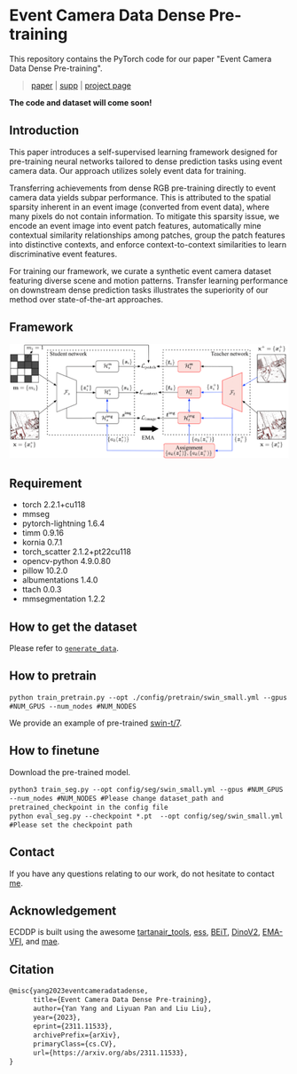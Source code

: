 # Event Camera Data Dense Pre-training

This repository contains the PyTorch code for our paper "Event Camera Data Dense Pre-training".

> [paper](./asset/paper.pdf) | [supp](./asset/supp.pdf) | [project page](https://yan98.github.io/ECDDP/)

**The code and dataset will come soon!**


## Introduction
This paper introduces a self-supervised learning framework designed for pre-training neural networks tailored to dense prediction tasks using event camera data. Our approach utilizes solely event data for training.

Transferring achievements from dense RGB pre-training  directly to event camera data yields subpar performance. This is attributed to the spatial sparsity inherent in an event image (converted from event data), where many pixels do not contain information. To mitigate this sparsity issue, we encode an event image into event patch features, automatically mine contextual similarity relationships among patches, group the patch features into distinctive contexts, and enforce context-to-context similarities to learn discriminative event features.

For training our framework, we curate a synthetic event camera dataset featuring diverse scene and motion patterns.
Transfer learning performance on downstream dense prediction tasks illustrates the superiority of our method over state-of-the-art approaches.

## Framework

<div align=center>
<img src="asset/model.png", width=600/>
</div>

## Requirement
- torch 2.2.1+cu118
- mmseg 
- pytorch-lightning 1.6.4
- timm 0.9.16
- kornia 0.7.1
- torch_scatter 2.1.2+pt22cu118
- opencv-python 4.9.0.80
- pillow 10.2.0
- albumentations 1.4.0
- ttach 0.0.3
- mmsegmentation 1.2.2

## How to get the dataset

Please refer to [`generate_data`](./generate_data).

## How to pretrain

```
python train_pretrain.py --opt ./config/pretrain/swin_small.yml --gpus #NUM_GPUS --num_nodes #NUM_NODES
```

We provide an example of pre-trained [swin-t/7](https://drive.google.com/file/d/12OOBZa1HupsI7-E-Ct8VhdK05O98yNoi/view?usp=sharing).

## How to finetune

Download the pre-trained model.

```
python3 train_seg.py --opt config/seg/swin_small.yml --gpus #NUM_GPUS --num_nodes #NUM_NODES #Please change dataset_path and pretrained_checkpoint in the config file
python eval_seg.py --checkpoint *.pt  --opt config/seg/swin_small.yml #Please set the checkpoint path

```


## Contact
If you have any questions relating to our work, do not hesitate to contact [me](mailto:yan.yang@anu.edu.au?subject=ECDDP).

## Acknowledgement
ECDDP is built using the awesome [tartanair_tools](https://github.com/castacks/tartanair_tools), [ess](https://github.com/uzh-rpg/ess), [BEiT](https://github.com/microsoft/unilm/tree/master/beit), [DinoV2](https://github.com/facebookresearch/dinov2), [EMA-VFI](https://github.com/MCG-NJU/EMA-VFI), and [mae](https://github.com/facebookresearch/mae).

## Citation

```
@misc{yang2023eventcameradatadense,
      title={Event Camera Data Dense Pre-training}, 
      author={Yan Yang and Liyuan Pan and Liu Liu},
      year={2023},
      eprint={2311.11533},
      archivePrefix={arXiv},
      primaryClass={cs.CV},
      url={https://arxiv.org/abs/2311.11533}, 
}
```
